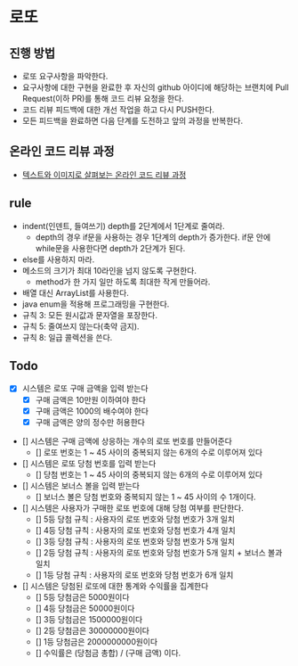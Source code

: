 # 로또
## 진행 방법
* 로또 요구사항을 파악한다.
* 요구사항에 대한 구현을 완료한 후 자신의 github 아이디에 해당하는 브랜치에 Pull Request(이하 PR)를 통해 코드 리뷰 요청을 한다.
* 코드 리뷰 피드백에 대한 개선 작업을 하고 다시 PUSH한다.
* 모든 피드백을 완료하면 다음 단계를 도전하고 앞의 과정을 반복한다.

## 온라인 코드 리뷰 과정
* [텍스트와 이미지로 살펴보는 온라인 코드 리뷰 과정](https://github.com/next-step/nextstep-docs/tree/master/codereview)

## rule
- indent(인덴트, 들여쓰기) depth를 2단계에서 1단계로 줄여라.
  - depth의 경우 if문을 사용하는 경우 1단계의 depth가 증가한다. if문 안에 while문을 사용한다면 depth가 2단계가 된다.
- else를 사용하지 마라.
- 메소드의 크기가 최대 10라인을 넘지 않도록 구현한다.
  - method가 한 가지 일만 하도록 최대한 작게 만들어라.
- 배열 대신 ArrayList를 사용한다.
- java enum을 적용해 프로그래밍을 구현한다.
- 규칙 3: 모든 원시값과 문자열을 포장한다.
- 규칙 5: 줄여쓰지 않는다(축약 금지).
- 규칙 8: 일급 콜렉션을 쓴다.


## Todo
- [x] 시스템은 로또 구매 금액을 입력 받는다
  - [x] 구매 금액은 10만원 이하여야 한다
  - [x] 구매 금액은 1000의 배수여야 한다
  - [x] 구매 금액은 양의 정수만 허용한다
- [] 시스템은 구매 금액에 상응하는 개수의 로또 번호를 만들어준다
  - [] 로또 번호는 1 ~ 45 사이의 중복되지 않는 6개의 수로 이루어져 있다
- [] 시스템은 로또 당첨 번호를 입력 받는다
  - [] 당첨 번호는 1 ~ 45 사이의 중복되지 않는 6개의 수로 이루어져 있다
- [] 시스템은 보너스 볼을 입력 받는다
  - [] 보너스 볼은 당첨 번호와 중복되지 않는 1 ~ 45 사이의 수 1개이다.
- [] 시스템은 사용자가 구매한 로또 번호에 대해 당첨 여부를 판단한다.
  - [] 5등 당첨 규칙 : 사용자의 로또 번호와 당첨 번호가 3개 일치
  - [] 4등 당첨 규칙 : 사용자의 로또 번호와 당첨 번호가 4개 일치
  - [] 3등 당첨 규칙 : 사용자의 로또 번호와 당첨 번호가 5개 일치
  - [] 2등 당첨 규칙 : 사용자의 로또 번호와 당첨 번호가 5개 일치 + 보너스 볼과 일치
  - [] 1등 당첨 규칙 : 사용자의 로또 번호와 당첨 번호가 6개 일치
- [] 시스템은 당첨된 로또에 대한 통계와 수익률을 집계한다
  - [] 5등 당첨금은 5000원이다
  - [] 4등 당첨금은 50000원이다
  - [] 3등 당첨금은 1500000원이다
  - [] 2등 당첨금은 30000000원이다
  - [] 1등 당첨금은 2000000000원이다
  - [] 수익률은 (당첨금 총합) / (구매 금액) 이다.



